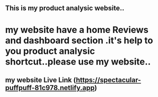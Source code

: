 ## This is my product analysic website..
# my website have a home Reviews and dashboard section .it's help to you product analysic shortcut..please use my website..
## my website Live Link (https://spectacular-puffpuff-81c978.netlify.app)